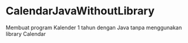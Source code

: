 # CalendarJavaWithoutLibrary
Membuat program Kalender 1 tahun dengan Java tanpa menggunakan library Calendar
